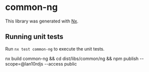 # common-ng

This library was generated with [Nx](https://nx.dev).

## Running unit tests

Run `nx test common-ng` to execute the unit tests.

nx build common-ng && cd dist/libs/common/ng && npm publish --scope=@lan10rdjs --access public